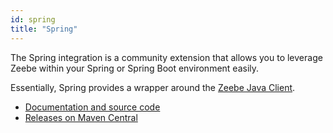 ```yaml
---
id: spring
title: "Spring"
---
```


The Spring integration is a community extension that allows you to leverage Zeebe within your Spring or Spring Boot environment easily.

Essentially, Spring provides a wrapper around the [Zeebe Java Client](../../java-client/index).

* [Documentation and source code](https://github.com/camunda-community-hub/spring-zeebe/)
* [Releases on Maven Central](https://search.maven.org/artifact/io.camunda/spring-zeebe-starter/)
